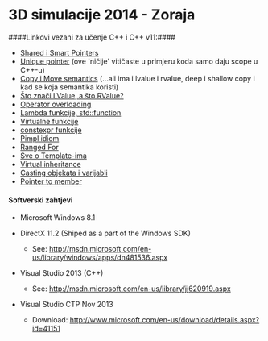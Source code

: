 3D simulacije 2014 - Zoraja 
==============

####Linkovi vezani za učenje C++ i C++ v11:####

- [Shared i Smart Pointers](http://stackoverflow.com/questions/417481/pointers-smart-pointers-or-shared-pointers)
- [Unique pointer](http://en.cppreference.com/w/cpp/memory/unique_ptr) (ove 'ničije' vitičaste u primjeru koda samo daju scope u C++-u)
- [Copy i Move semantics](http://stackoverflow.com/questions/3106110/what-is-move-semantics) (...ali ima i lvalue i rvalue, deep i shallow copy i kad se koja semantika koristi)
- [Što znači LValue, a što RValue?](http://stackoverflow.com/questions/2038414/lvalue-and-rvalue) 
- [Operator overloading](http://stackoverflow.com/questions/4421706/operator-overloading)
- [Lambda funkcije, std::function](http://www.cprogramming.com/c++11/c++11-lambda-closures.html)
- [Virtualne funkcije](http://en.wikipedia.org/wiki/Virtual_function)
- [constexpr funkcije](http://www.cprogramming.com/c++11/c++11-compile-time-processing-with-constexpr.html)
- [Pimpl idiom](http://en.wikibooks.org/wiki/C%2B%2B_Programming/Idioms)
- [Ranged For](http://www.cprogramming.com/c++11/c++11-ranged-for-loop.html)
- [Sve o Template-ima](http://www.codeproject.com/Articles/257589/An-Idiots-Guide-to-Cplusplus-Templates-Part)
- [Virtual inheritance](http://www.cprogramming.com/tutorial/virtual_inheritance.html)
- [Casting objekata i varijabli](http://www.cplusplus.com/doc/tutorial/typecasting/)
- [Pointer to member](http://stackoverflow.com/questions/670734/c-pointer-to-class-data-member)


#### Softverski zahtjevi ####

- Microsoft Windows 8.1

- DirectX 11.2 (Shiped as a part of the Windows SDK)
  - See: http://msdn.microsoft.com/en-us/library/windows/apps/dn481536.aspx

- Visual Studio 2013 (C++)
  - See: http://msdn.microsoft.com/en-us/library/jj620919.aspx

- Visual Studio CTP Nov 2013 
  - Download: http://www.microsoft.com/en-us/download/details.aspx?id=41151
